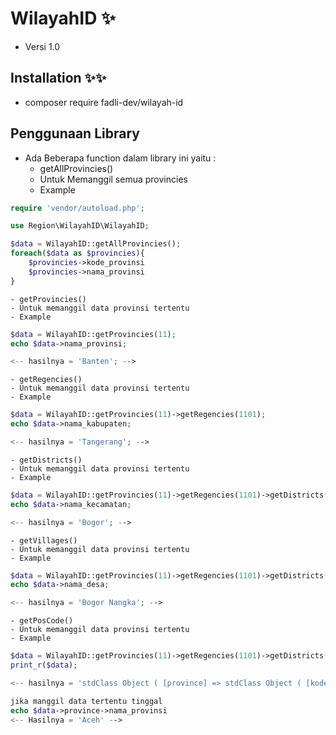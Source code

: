 # WilayahID ✨
- Versi 1.0

## Installation ✨✨
- composer require fadli-dev/wilayah-id

## Penggunaan Library
- Ada Beberapa function dalam library ini yaitu :
    - getAllProvincies()
    - Untuk Memanggil semua provincies
    - Example
```php
require 'vendor/autoload.php';

use Region\WilayahID\WilayahID;

$data = WilayahID::getAllProvincies();
foreach($data as $provincies){
    $provincies->kode_provinsi
    $provincies->nama_provinsi
}
```
    - getProvincies()
    - Untuk memanggil data provinsi tertentu
    - Example
```php
$data = WilayahID::getProvincies(11);
echo $data->nama_provinsi;

<-- hasilnya = 'Banten'; -->
```
    - getRegencies()
    - Untuk memanggil data provinsi tertentu
    - Example
```php
$data = WilayahID::getProvincies(11)->getRegencies(1101);
echo $data->nama_kabupaten;

<-- hasilnya = 'Tangerang'; -->
```
    - getDistricts()
    - Untuk memanggil data provinsi tertentu
    - Example
```php
$data = WilayahID::getProvincies(11)->getRegencies(1101)->getDistricts(110101);
echo $data->nama_kecamatan;

<-- hasilnya = 'Bogor'; -->
```
    - getVillages()
    - Untuk memanggil data provinsi tertentu
    - Example
```php
$data = WilayahID::getProvincies(11)->getRegencies(1101)->getDistricts(110101)->getVillages(1101012003);
echo $data->nama_desa;

<-- hasilnya = 'Bogor Nangka'; -->
```
    - getPosCode()
    - Untuk memanggil data provinsi tertentu
    - Example
```php
$data = WilayahID::getProvincies(11)->getRegencies(1101)->getDistricts(110101)->getVillages(1101012003)->getPosCode();
print_r($data);

<-- hasilnya = 'stdClass Object ( [province] => stdClass Object ( [kode_provinsi] => 11 [nama_provinsi] => Aceh (NAD) ) [regency] => stdClass Object ( [kode_kabupaten] => 1101 [nama_kabupaten] => Aceh Selatan [kode_provinsi] => 11 ) [district] => stdClass Object ( [kode_kabupaten] => 1101 [kode_kecamatan] => 110101 [nama_kecamatan] => Bakongan ) [village] => stdClass Object ( [kode_kecamatan] => 110101 [kode_desa] => 1101012003 [nama_desa] => Ujong Padang (Ujung Padang) ) [kode_pos] => 23773 )' -->

jika manggil data tertentu tinggal 
echo $data->province->nama_provinsi
<-- Hasilnya = 'Aceh' -->
```